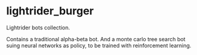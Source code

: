 # lightrider_burger

Lightrider bots collection.

Contains a traditional alpha-beta bot.
And a monte carlo tree search bot suing neural networks as policy, to be trained with reinforcement learning.
